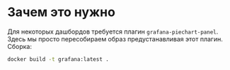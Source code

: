 # Зачем это нужно

Для некоторых дашбордов требуется плагин `grafana-piechart-panel`.
Здесь мы просто пересобираем образ предустанавливая этот плагин.
Сборка:

```sh
docker build -t grafana:latest .
```
